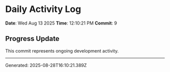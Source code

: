 # Daily Activity Log

**Date**: Wed Aug 13 2025
**Time**: 12:10:21 PM
**Commit**: 9

## Progress Update

This commit represents ongoing development activity.

---
Generated: 2025-08-28T16:10:21.389Z
